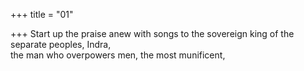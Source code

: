 +++
title = "01"

+++
Start up the praise anew with songs to the sovereign king of the separate  peoples, Indra,  
the man who overpowers men, the most munificent,  